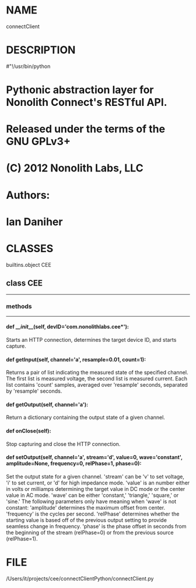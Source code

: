 # __NAME__

connectClient

# __DESCRIPTION__

#"!/usr/bin/python
# Pythonic abstraction layer for Nonolith Connect's RESTful API.
# Released under the terms of the GNU GPLv3+
# (C) 2012 Nonolith Labs, LLC
# Authors:
#   Ian Daniher

# __CLASSES__

builtins.object
    CEE

## class __CEE__
****************************************

### __methods__
****************************************
#### def __\__init__\__(self, devID='com.nonolithlabs.cee*'):

Starts an HTTP connection, determines the target device ID, and starts capture.

#### def __getInput__(self, channel='a', resample=0.01, count=1):

Returns a pair of list indicating the measured state of the specified channel.
The first list is measured voltage, the second list is measured current.
Each list contains 'count' samples, averaged over 'resample' seconds, separated by 'resample' seconds.

#### def __getOutput__(self, channel='a'):

Return a dictionary containing the output state of a given channel.

#### def __onClose__(self):

Stop capturing and close the HTTP connection.

#### def __setOutput__(self, channel='a', stream='d', value=0, wave='constant', amplitude=None, frequency=0, relPhase=1, phase=0):

Set the output state for a given channel.
'stream' can be 'v' to set voltage, 'i' to set current, or 'd' for high impedance mode.
'value' is an number either in volts or milliamps determining the target value in DC mode or the center value in AC mode.
'wave' can be either 'constant,' 'triangle,' 'square,' or 'sine.'
The following parameters only have meaning when 'wave' is not constant:
        'amplitude' determines the maximum offset from center.
        'frequency' is the cycles per second.
        'relPhase' determines whether the starting value is based off of the previous output setting to provide seamless change in frequency.
        'phase' is the phase offset in seconds from the beginning of the stream (relPhase=0) or from the previous source (relPhase=1).

# __FILE__

/Users/it/projects/cee/connectClientPython/connectClient.py



